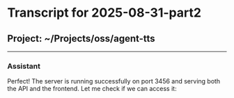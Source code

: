 # Transcript for 2025-08-31-part2

## Project: ~/Projects/oss/agent-tts
---

### Assistant

Perfect! The server is running successfully on port 3456 and serving both the API and the frontend. Let me check if we can access it:
